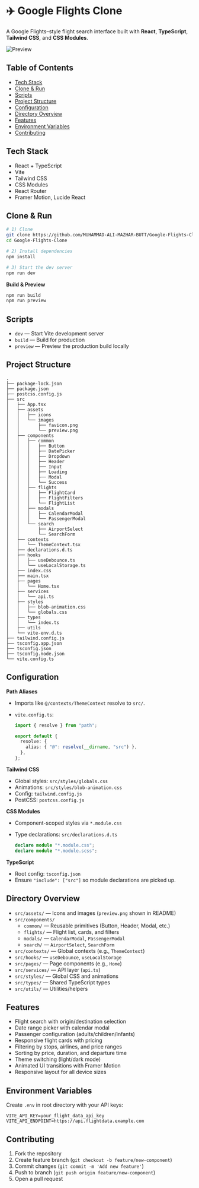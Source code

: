 # ✈️ Google Flights Clone

A Google Flights–style flight search interface built with **React**, **TypeScript**, **Tailwind CSS**, and **CSS Modules**.

![Preview](./src/assets/images/GoogleFlights.png)

## Table of Contents

- [Tech Stack](#tech-stack)
- [Clone & Run](#clone--run)
- [Scripts](#scripts)
- [Project Structure](#project-structure)
- [Configuration](#configuration)
- [Directory Overview](#directory-overview)
- [Features](#features)
- [Environment Variables](#environment-variables)
- [Contributing](#contributing)

## Tech Stack

- React + TypeScript
- Vite
- Tailwind CSS
- CSS Modules
- React Router
- Framer Motion, Lucide React

## Clone & Run

```bash
# 1) Clone
git clone https://github.com/MUHAMMAD-ALI-MAZHAR-BUTT/Google-Flights-Clone.git
cd Google-Flights-Clone

# 2) Install dependencies
npm install

# 3) Start the dev server
npm run dev
```

**Build & Preview**

```bash
npm run build
npm run preview
```

## Scripts

- `dev` — Start Vite development server
- `build` — Build for production
- `preview` — Preview the production build locally

## Project Structure

```text
.
├── package-lock.json
├── package.json
├── postcss.config.js
├── src
│   ├── App.tsx
│   ├── assets
│   │   ├── icons
│   │   └── images
│   │       ├── favicon.png
│   │       └── preview.png
│   ├── components
│   │   ├── common
│   │   │   ├── Button
│   │   │   ├── DatePicker
│   │   │   ├── Dropdown
│   │   │   ├── Header
│   │   │   ├── Input
│   │   │   ├── Loading
│   │   │   ├── Modal
│   │   │   └── Success
│   │   ├── flights
│   │   │   ├── FlightCard
│   │   │   ├── FlightFilters
│   │   │   └── FlightList
│   │   ├── modals
│   │   │   ├── CalendarModal
│   │   │   └── PassengerModal
│   │   └── search
│   │       ├── AirportSelect
│   │       └── SearchForm
│   ├── contexts
│   │   └── ThemeContext.tsx
│   ├── declarations.d.ts
│   ├── hooks
│   │   ├── useDebounce.ts
│   │   └── useLocalStorage.ts
│   ├── index.css
│   ├── main.tsx
│   ├── pages
│   │   └── Home.tsx
│   ├── services
│   │   └── api.ts
│   ├── styles
│   │   ├── blob-animation.css
│   │   └── globals.css
│   ├── types
│   │   └── index.ts
│   ├── utils
│   └── vite-env.d.ts
├── tailwind.config.js
├── tsconfig.app.json
├── tsconfig.json
├── tsconfig.node.json
└── vite.config.ts
```

## Configuration

**Path Aliases**

- Imports like `@/contexts/ThemeContext` resolve to `src/`.
- `vite.config.ts`:

  ```ts
  import { resolve } from "path";

  export default {
    resolve: {
      alias: { "@": resolve(__dirname, "src") },
    },
  };
  ```

**Tailwind CSS**

- Global styles: `src/styles/globals.css`
- Animations: `src/styles/blob-animation.css`
- Config: `tailwind.config.js`
- PostCSS: `postcss.config.js`

**CSS Modules**

- Component-scoped styles via `*.module.css`
- Type declarations: `src/declarations.d.ts`

  ```ts
  declare module "*.module.css";
  declare module "*.module.scss";
  ```

**TypeScript**

- Root config: `tsconfig.json`
- Ensure `"include": ["src"]` so module declarations are picked up.

## Directory Overview

- `src/assets/` — Icons and images (`preview.png` shown in README)
- `src/components/`
  - `common/` — Reusable primitives (Button, Header, Modal, etc.)
  - `flights/` — Flight list, cards, and filters
  - `modals/` — `CalendarModal`, `PassengerModal`
  - `search/` — `AirportSelect`, `SearchForm`
- `src/contexts/` — Global contexts (e.g., `ThemeContext`)
- `src/hooks/` — `useDebounce`, `useLocalStorage`
- `src/pages/` — Page components (e.g., `Home`)
- `src/services/` — API layer (`api.ts`)
- `src/styles/` — Global CSS and animations
- `src/types/` — Shared TypeScript types
- `src/utils/` — Utilities/helpers

## Features

- Flight search with origin/destination selection
- Date range picker with calendar modal
- Passenger configuration (adults/children/infants)
- Responsive flight cards with pricing
- Filtering by stops, airlines, and price ranges
- Sorting by price, duration, and departure time
- Theme switching (light/dark mode)
- Animated UI transitions with Framer Motion
- Responsive layout for all device sizes

## Environment Variables

Create `.env` in root directory with your API keys:

```env
VITE_API_KEY=your_flight_data_api_key
VITE_API_ENDPOINT=https://api.flightdata.example.com
```

## Contributing

1. Fork the repository
2. Create feature branch (`git checkout -b feature/new-component`)
3. Commit changes (`git commit -m 'Add new feature'`)
4. Push to branch (`git push origin feature/new-component`)
5. Open a pull request
